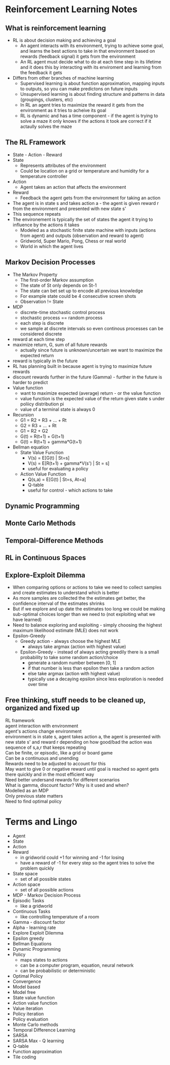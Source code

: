 # Reinforcement Learning Notes

## What is reinforcement learning  
- RL is about decision making and achieving a goal
    - An agent interacts with its environment, trying to achieve some goal, and learns the best actions to take in that environment based on rewards (feedback signal) it gets from the environment   
    - An RL agent must decide what to do at each time step in its lifetime and it does this by interacting with its enviroment and learning from the feedback it gets
- Differs from other branches of machine learning
    - Supervised learning is about function approximation, mapping inputs to outputs, so you can make predictons on future inputs   
    - Unsupervised learning is about finding structure and patterns in data (groupings, clusters, etc)  
    - In RL an agent tries to maximize the reward it gets from the environment as it tries to acheive its goal
    - RL is dynamic and has a time component - if the agent is trying to solve a maze it only knows if the actions it took are correct if it actaully solves the maze

## The RL Framework
- State - Action - Reward
- State
    - Represents attributes of the environment
    - Could be location on a grid or temperature and humidity for a temperature controller
- Action
    - Agent takes an action that affects the environment
- Reward 
    - Feedback the agent gets from the environment for taking an action
- The agent is in state s and takes action a - the agent is given reward r from the environment and presented with new state s'
- This sequence repeats 
- The environement is typically the set of states the agent it trying to influence by the actions it takes
    - Modeled as a stochastic finite state machine with inputs (actions from agent) and outputs (observation and reward to agent)
    - Gridworld, Super Mario, Pong, Chess or real world
    - World in which the agent lives

## Markov Decision Processes
- The Markov Property
    - The first-order Markov assumption
    - The state of St only depends on St-1
    - The state can bet set up to encode all previous knowledge
    - For example state could be 4 consecutive screen shots
    - Observation != State
- MDP
    - discrete-time stochastic control process
    - stochastic process == random process
    - each step is discrete
    - we sample at discrete intervals so even continous processes can be considered discrete
- reward at each time step
- maximize return, G, sum of all future rewards
     - actually since future is unknown/uncertain we want to maximize the expected return
- reward is typically in the future
- RL has planning built in because agent is trying to maximize future rewards
- discount rewards further in the future (Gamma) - further in the future is harder to predict
- Value function
    - want to maximize expected (average) return - or the value function
    - value function is the expected value of the return given state s under poliicy distribution pi
    - value of a terminal state is always 0
- Recursion
    - G1 = R2 + R3 + ... + Rt
    - G2 =      R3 + ... + Rt
    - G1 = R2 + G2
    - G(t) = R(t+1) + G(t+1)
    - G(t) = R(t+1) + gamma*G(t+1)
- Bellman equation
    - State Value Function
        - V(s) = E[G(t) | St=s]
        - V(s) = E[R(t+1) + gamma*V(s') | St = s]
        - useful for evaluating a policy
    - Action Value Function
        - Q(s,a) = E[G(t) | St=s, At=a]
        - Q-table
        - useful for control - which actions to take

## Dynamic Programming


## Monte Carlo Methods


## Temporal-Difference Methods


## RL in Continuous Spaces



## Explore-Exploit Dilemma
- When comparing options or actions to take we need to collect samples and create estimates to understand which is better
- As more samples are collected the the estimates get better, the confidence interval of the estimates shrinks 
- But if we explore and up date the estimates too long we could be making sub-optimal choices longer than we need to (not exploiting what we have learned)
- Need to balance exploring and exploiting - simply choosing the highest maximum likelihood estimate (MLE) does not work
- Epsilon-Greedy
    - Greedy action - always choose the highest MLE
        - always take argmax (action with highest value)
    - Epsilon-Greedy - instead of always acting greedily there is a small probability to take some random action/choice
        - generate a random number between [0, 1]
        - if that number is less than epsilon then take a random action
        - else take argmax (action with highest value)
        - typically use a decaying epsilon since less exploration is needed over time


## Free thinking, stuff needs to be cleaned up, organized and fixed up  
RL framework  
agent interaction with environment  
agent's actions change environment   
environment is in state s, agent takes action a, the agent is presented with new state s' and reward r depending on how good/bad the action was   
sequence of s,a,r that keeps repeating   
Can be finite, or episodic, like a grid or board game  
Can be a continuous and unending   
Rewards need to be adjusted to account for this   
May want to give 0 or negative reward until goal is reached so agent gets there quickly and in the most efficient way   
Need better undersand rewards for different scenarios   
What is gamma, discount factor?  Why is it used and when?  
Modelled as an MDP   
Only previous state matters   
Need to find optimal policy   

# Terms and Lingo   
- Agent  
- State   
- Action  
- Reward
    - in gridworld could +1 for winning and -1 for losing
    - have a reward of -1 for every step so the agent tries to solve the problem quickly
- State space
    - set of all possible states
- Action space
    - set of all possible actions
- MDP - Markov Decision Process
- Episodic Tasks
    - like a gridworld
- Continuous Tasks
    - like controlling temperature of a room
- Gamma - discount factor
- Alpha - learning rate  
- Explore Exploit Dilemma
- Epsilon greedy
- Bellman Equations 
- Dynamic Programming   
- Policy
    - maps states to actions
    - can be a computer program, equation, neural network
    - can be probabilistic or deterministic
- Optimal Policy
- Convergence
- Model based
- Model free
- State value function
- Action value function
- Value iteration
- Policy iteration
- Policy evaluation
- Monte Carlo methods
- Temporal Difference Learning
- SARSA
- SARSA Max - Q learning
- Q-table
- Function approximation
- Tile coding




